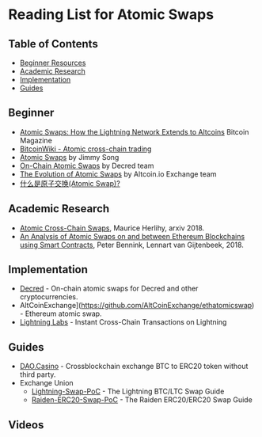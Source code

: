 # Reading List for Atomic Swaps

## Table of Contents

* [Beginner Resources](#beginner)
* [Academic Research](#academic-research)
* [Implementation](#implementation)
*  [Guides](#guides)

## Beginner

* [Atomic Swaps: How the Lightning Network Extends to Altcoins](https://bitcoinmagazine.com/articles/atomic-swaps-how-the-lightning-network-extends-to-altcoins-1484157052/) Bitcoin Magazine
* [BitcoinWiki - Atomic cross-chain trading](https://en.bitcoin.it/wiki/Atomic_cross-chain_trading)
* [Atomic Swaps](https://bitcointechtalk.com/atomic-swaps-d6ca26b680fe) by Jimmy Song
* [On-Chain Atomic Swaps](https://medium.com/decred/on-chain-atomic-swaps-bdb29fa2c92c) by Decred team
* [The Evolution of Atomic Swaps](https://blog.altcoin.io/the-evolution-of-atomic-swaps-e33ad3af8818) by Altcoin.io Exchange team
* [什么是原子交换(Atomic Swap)?](https://zhuanlan.zhihu.com/p/31689532)

## Academic Research

* [Atomic Cross-Chain Swaps](https://arxiv.org/abs/1801.09515), Maurice Herlihy, arxiv 2018.
* [An Analysis of Atomic Swaps on and between Ethereum Blockchains using Smart Contracts](http://uvalight.net/~delaat/rp/2017-2018/p42/report.pdf), Peter Bennink, Lennart van Gijtenbeek, 2018.

## Implementation

* [Decred](https://github.com/decred/atomicswap) - On-chain atomic swaps for Decred and other cryptocurrencies.
* AltCoinExchange](https://github.com/AltCoinExchange/ethatomicswap) - Ethereum atomic swap.
* [Lightning Labs](https://blog.lightning.engineering/announcement/2017/11/16/ln-swap.html) - Instant Cross-Chain Transactions on Lightning

## Guides

* [DAO.Casino](https://github.com/DaoCasino/BTC2ERC20_atomicswap) - Crossblockchain exchange BTC to ERC20 token without third party.
* Exchange Union
    * [Lightning-Swap-PoC](https://github.com/ExchangeUnion/Lightning-Swap-PoC) - The Lightning BTC/LTC Swap Guide
    * [Raiden-ERC20-Swap-PoC](https://github.com/ExchangeUnion/Raiden-ERC20-Swap-PoC) - The Raiden ERC20/ERC20 Swap Guide

## Videos
